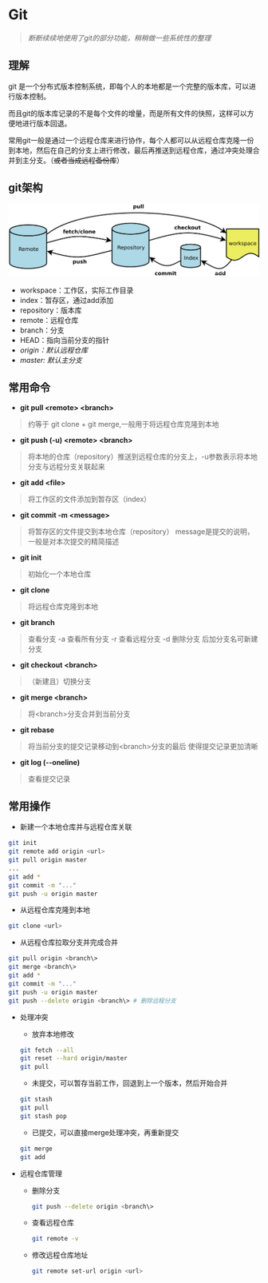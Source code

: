 # Git

> *断断续续地使用了git的部分功能，稍稍做一些系统性的整理*

## 理解

git 是一个分布式版本控制系统，即每个人的本地都是一个完整的版本库，可以进行版本控制。

而且git的版本库记录的不是每个文件的增量，而是所有文件的快照，这样可以方便地进行版本回退。

常用git一般是通过一个远程仓库来进行协作，每个人都可以从远程仓库克隆一份到本地，然后在自己的分支上进行修改，最后再推送到远程仓库，通过冲突处理合并到主分支。（~~或者当成远程备份库~~）

## git架构

![structure](./images/git_structure.png)

- workspace：工作区，实际工作目录
- index：暂存区，通过add添加
- repository：版本库
- remote：远程仓库
- branch：分支
- HEAD：指向当前分支的指针
- *origin：默认远程仓库*
- *master: 默认主分支*

## 常用命令

- **git pull <remote\> <branch\>**
> 约等于 git clone + git merge,一般用于将远程仓库克隆到本地

- **git push (-u) <remote\> <branch\>**
> 将本地的仓库（repository）推送到远程仓库的分支上，-u参数表示将本地分支与远程分支关联起来

- **git add <file\>**
> 将工作区的文件添加到暂存区（index）

- **git commit -m <message\>**
> 将暂存区的文件提交到本地仓库（repository）
> message是提交的说明，一般是对本次提交的精简描述

- **git init**
> 初始化一个本地仓库

- **git clone**
> 将远程仓库克隆到本地

- **git branch**
> 查看分支
> -a 查看所有分支
> -r 查看远程分支
> -d 删除分支
> 后加分支名可新建分支

- **git checkout <branch\>**
> （新建且）切换分支

- **git merge <branch\>**
> 将<branch\>分支合并到当前分支

- **git rebase**
> 将当前分支的提交记录移动到<branch\>分支的最后
> 使得提交记录更加清晰

- **git log (--oneline)**
> 查看提交记录


## 常用操作

- 新建一个本地仓库并与远程仓库关联

```bash linenums="1"
git init
git remote add origin <url>
git pull origin master
...
git add *
git commit -m "..."
git push -u origin master
```

- 从远程仓库克隆到本地

```bash linenums="1"
git clone <url>
```

- 从远程仓库拉取分支并完成合并

```bash linenums="1"
git pull origin <branch\>
git merge <branch\>
git add *
git commit -m "..."
git push -u origin master
git push --delete origin <branch\> # 删除远程分支
```

- 处理冲突

    - 放弃本地修改
    
    ```bash linenums="1"
    git fetch --all
    git reset --hard origin/master
    git pull
    ```

    - 未提交，可以暂存当前工作，回退到上一个版本，然后开始合并

    ```bash linenums="1"
    git stash
    git pull
    git stash pop
    ```

    - 已提交，可以直接merge处理冲突，再重新提交
    
    ```bash linenums="1"
    git merge
    git add
    ```  

- 远程仓库管理

    - 删除分支

        ```bash linenums="1"
        git push --delete origin <branch\>
        ```
    
    - 查看远程仓库

        ```bash linenums="1"
        git remote -v
        ```
    
    - 修改远程仓库地址

        ```bash linenums="1"
        git remote set-url origin <url>
        ```